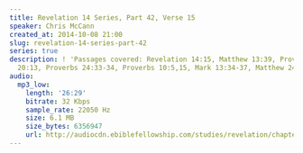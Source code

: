 ```yaml
---
title: Revelation 14 Series, Part 42, Verse 15
speaker: Chris McCann
created_at: 2014-10-08 21:00
slug: revelation-14-series-part-42
series: true
description: ! 'Passages covered: Revelation 14:15, Matthew 13:39, Proverbs 6:6-11,
  20:13, Proverbs 24:33-34, Proverbs 10:5,15, Mark 13:34-37, Matthew 24:31.'
audio:
  mp3_low:
    length: '26:29'
    bitrate: 32 Kbps
    sample_rate: 22050 Hz
    size: 6.1 MB
    size_bytes: 6356947
    url: http://audiocdn.ebiblefellowship.com/studies/revelation/chapter-14/2014.10.08_McCann_-_Revelation_14_Series_Part_42.mp3
---
```

